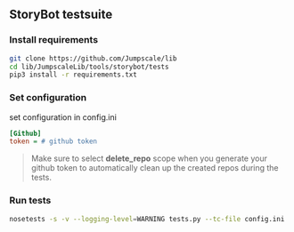 ## StoryBot testsuite

###  Install requirements
```bash
git clone https://github.com/Jumpscale/lib
cd lib/JumpscaleLib/tools/storybot/tests
pip3 install -r requirements.txt
```

### Set configuration
set configuration in config.ini
```ini
[Github]
token = # github token
```
> Make sure to select **delete_repo** scope when you generate your github token to automatically clean up the created repos during the tests.

### Run tests
```bash
nosetests -s -v --logging-level=WARNING tests.py --tc-file config.ini
```
